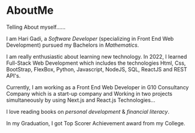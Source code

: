 # AboutMe
Telling About myself......

I am Hari Gadi, a *Software Developer* (specializing in Front End Web Development) pursued my Bachelors in *Mathematics*.

I am really enthusiastic about learning new technology. In 2022, I learned Full-Stack Web Development which includes the technologies Html, Css, BootStrap, FlexBox, Python, Javascript, NodeJS, SQL, ReactJS and REST API's.

Currently, I am working as a Front End Web Developer in G10 Consultancy Company which is a start-up company and Working in two projects simultaneously by using Next.js and React.js Technologies...

I love reading books on *personal development* & *financial literacy*.

In my Graduation, I got Top Scorer Achievement award from my College.
